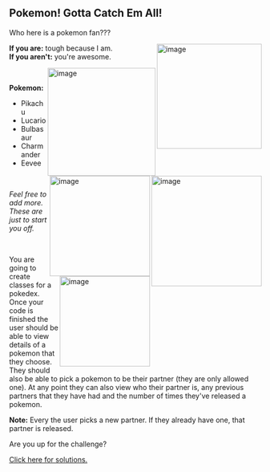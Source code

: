 ## Pokemon! Gotta Catch Em All!
Who here is a pokemon fan???

<img width="209" align = "right" alt="image" src="https://user-images.githubusercontent.com/60058170/158644283-b76d6cbf-fd34-4768-b1ef-c6753355936b.png">

**If you are:** tough because I am. <br>
**If you aren't:** you're awesome.

<img width="215" align = "right" alt="image" src="https://user-images.githubusercontent.com/60058170/158645120-488f50c3-3d06-477c-a1e5-a30b9e2aaf50.png">
<img width="220" align = "right" alt="image" src="https://user-images.githubusercontent.com/60058170/158645318-0e381115-ac28-4ebb-a433-1b5cbd7480fc.png">

<br>

**Pokemon:**
<ul>
  <li>Pikachu</li>
  <li>Lucario</li>
  <li>Bulbasaur</li>
  <li>Charmander</li>
  <li>Eevee</li>
</ul>

<img width="200" align = "right" alt="image" src="https://user-images.githubusercontent.com/60058170/158645552-288a5ca1-8339-40f2-aef9-4e66cb812903.png">

<br>

_Feel free to add more. These are just to start you off._

<br>

<img width="180" align = "right" alt="image" src="https://user-images.githubusercontent.com/60058170/158644727-08e26840-b106-4238-9ca2-de1d643876be.png">

You are going to create classes for a pokedex. Once your code is finished the user should be able to view details of a pokemon that they choose. They should also be able to pick a pokemon to be their partner (they are only allowed one). At any point they can also view who their partner is, any previous partners that they have had and the number of times they've released a pokemon.

**Note:** Every the user picks a new partner. If they already have one, that partner is released.

Are you up for the challenge?

[Click here for solutions.](https://gitlabce.tools.aws.vodafone.com/vodafonecodingclub/Crash-Course/-/blob/master/Week%205)
